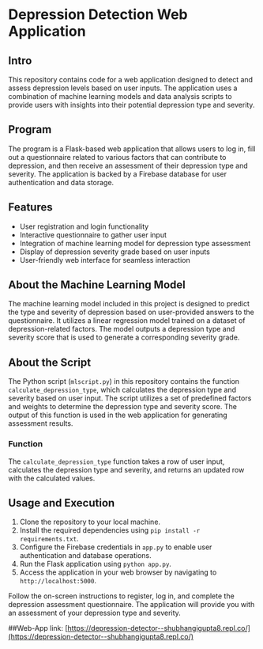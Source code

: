 # Depression Detection Web Application

## Intro

This repository contains code for a web application designed to detect and assess depression levels based on user inputs. The application uses a combination of machine learning models and data analysis scripts to provide users with insights into their potential depression type and severity.

## Program

The program is a Flask-based web application that allows users to log in, fill out a questionnaire related to various factors that can contribute to depression, and then receive an assessment of their depression type and severity. The application is backed by a Firebase database for user authentication and data storage.

## Features

- User registration and login functionality
- Interactive questionnaire to gather user input
- Integration of machine learning model for depression type assessment
- Display of depression severity grade based on user inputs
- User-friendly web interface for seamless interaction

## About the Machine Learning Model

The machine learning model included in this project is designed to predict the type and severity of depression based on user-provided answers to the questionnaire. It utilizes a linear regression model trained on a dataset of depression-related factors. The model outputs a depression type and severity score that is used to generate a corresponding severity grade.

## About the Script

The Python script (`mlscript.py`) in this repository contains the function `calculate_depression_type`, which calculates the depression type and severity based on user input. The script utilizes a set of predefined factors and weights to determine the depression type and severity score. The output of this function is used in the web application for generating assessment results.

### Function

The `calculate_depression_type` function takes a row of user input, calculates the depression type and severity, and returns an updated row with the calculated values.

## Usage and Execution

1. Clone the repository to your local machine.
2. Install the required dependencies using `pip install -r requirements.txt`.
3. Configure the Firebase credentials in `app.py` to enable user authentication and database operations.
4. Run the Flask application using `python app.py`.
5. Access the application in your web browser by navigating to `http://localhost:5000`.

Follow the on-screen instructions to register, log in, and complete the depression assessment questionnaire. The application will provide you with an assessment of your depression type and severity.

##Web-App link: [https://depression-detector--shubhangigupta8.repl.co/](https://depression-detector--shubhangigupta8.repl.co/)
